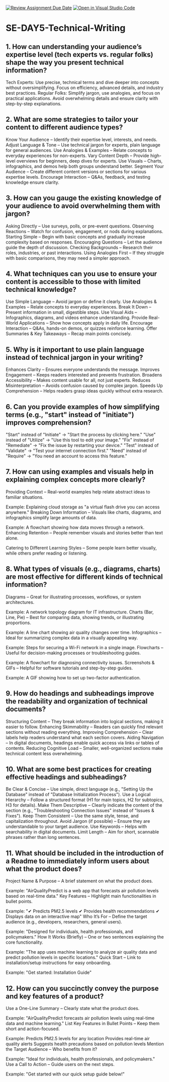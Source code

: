 [![Review Assignment Due Date](https://classroom.github.com/assets/deadline-readme-button-22041afd0340ce965d47ae6ef1cefeee28c7c493a6346c4f15d667ab976d596c.svg)](https://classroom.github.com/a/zsAR-pyY)
[![Open in Visual Studio Code](https://classroom.github.com/assets/open-in-vscode-2e0aaae1b6195c2367325f4f02e2d04e9abb55f0b24a779b69b11b9e10269abc.svg)](https://classroom.github.com/online_ide?assignment_repo_id=18482453&assignment_repo_type=AssignmentRepo)
# SE-DAY5-Technical-Writing
## 1. How can understanding your audience’s expertise level (tech experts vs. regular folks) shape the way you present technical information?
Tech Experts: Use precise, technical terms and dive deeper into concepts without oversimplifying. Focus on efficiency, advanced details, and industry best practices.
Regular Folks: Simplify jargon, use analogies, and focus on practical applications. Avoid overwhelming details and ensure clarity with step-by-step explanations.
## 2. What are some strategies to tailor your content to different audience types?
Know Your Audience – Identify their expertise level, interests, and needs.
Adjust Language & Tone – Use technical jargon for experts, plain language for general audiences.
Use Analogies & Examples – Relate concepts to everyday experiences for non-experts.
Vary Content Depth – Provide high-level overviews for beginners, deep dives for experts.
Use Visuals – Charts, infographics, and demos help both groups understand better.
Segment Your Audience – Create different content versions or sections for various expertise levels.
Encourage Interaction – Q&As, feedback, and testing knowledge ensure clarity.
## 3. How can you gauge the existing knowledge of your audience to avoid overwhelming them with jargon?
Asking Directly – Use surveys, polls, or pre-event questions.
Observing Reactions – Watch for confusion, engagement, or nods during explanations.
Starting Simple – Begin with basic concepts and gradually increase complexity based on responses.
Encouraging Questions – Let the audience guide the depth of discussion.
Checking Backgrounds – Research their roles, industries, or past interactions.
Using Analogies First – If they struggle with basic comparisons, they may need a simpler approach.
## 4. What techniques can you use to ensure your content is accessible to those with limited technical knowledge?
Use Simple Language – Avoid jargon or define it clearly.
Use Analogies & Examples – Relate concepts to everyday experiences.
Break It Down – Present information in small, digestible steps.
Use Visual Aids – Infographics, diagrams, and videos enhance understanding.
Provide Real-World Applications – Show how concepts apply in daily life.
Encourage Interaction – Q&As, hands-on demos, or quizzes reinforce learning.
Offer Summaries & Key Takeaways – Recap main points concisely.

## 5. Why is it important to use plain language instead of technical jargon in your writing?
Enhances Clarity – Ensures everyone understands the message.
Improves Engagement – Keeps readers interested and prevents frustration.
Broadens Accessibility – Makes content usable for all, not just experts.
Reduces Misinterpretation – Avoids confusion caused by complex jargon.
Speeds Up Comprehension – Helps readers grasp ideas quickly without extra research.
## 6. Can you provide examples of how simplifying terms (e.g., "start" instead of "initiate") improves comprehension?
"Start" instead of "Initiate" → "Start the process by clicking here."
"Use" instead of "Utilize" → "Use this tool to edit your image."
"Fix" instead of "Remediate" → "Fix the issue by restarting your device."
"Test" instead of "Validate" → "Test your internet connection first."
"Need" instead of "Require" → "You need an account to access this feature."
## 7. How can using examples and visuals help in explaining complex concepts more clearly?
Providing Context – Real-world examples help relate abstract ideas to familiar situations.

Example: Explaining cloud storage as "a virtual flash drive you can access anywhere."
Breaking Down Information – Visuals like charts, diagrams, and infographics simplify large amounts of data.

Example: A flowchart showing how data moves through a network.
Enhancing Retention – People remember visuals and stories better than text alone.

Catering to Different Learning Styles – Some people learn better visually, while others prefer reading or listening.
## 8. What types of visuals (e.g., diagrams, charts) are most effective for different kinds of technical information?
Diagrams – Great for illustrating processes, workflows, or system architectures.

Example: A network topology diagram for IT infrastructure.
Charts (Bar, Line, Pie) – Best for comparing data, showing trends, or illustrating proportions.

Example: A line chart showing air quality changes over time.
Infographics – Ideal for summarizing complex data in a visually appealing way.

Example: Steps for securing a Wi-Fi network in a single image.
Flowcharts – Useful for decision-making processes or troubleshooting guides.

Example: A flowchart for diagnosing connectivity issues.
Screenshots & GIFs – Helpful for software tutorials and step-by-step guides.

Example: A GIF showing how to set up two-factor authentication.
## 9. How do headings and subheadings improve the readability and organization of technical documents?
Structuring Content – They break information into logical sections, making it easier to follow.
Enhancing Skimmability – Readers can quickly find relevant sections without reading everything.
Improving Comprehension – Clear labels help readers understand what each section covers.
Aiding Navigation – In digital documents, headings enable quick access via links or tables of contents.
Reducing Cognitive Load – Smaller, well-organized sections make technical content less overwhelming.
## 10. What are some best practices for creating effective headings and subheadings?
Be Clear & Concise – Use simple, direct language (e.g., "Setting Up the Database" instead of "Database Initialization Process").
Use a Logical Hierarchy – Follow a structured format (H1 for main topics, H2 for subtopics, H3 for details).
Make Them Descriptive – Clearly indicate the content of the section (e.g., "Troubleshooting Connection Issues" instead of "Issues & Fixes").
Keep Them Consistent – Use the same style, tense, and capitalization throughout.
Avoid Jargon (if possible) – Ensure they are understandable to your target audience.
Use Keywords – Helps with searchability in digital documents.
Limit Length – Aim for short, scannable phrases rather than long sentences.
## 11. What should be included in the introduction of a Readme to immediately inform users about what the product does?
Project Name & Purpose – A brief statement on what the product does.

Example: "AirQualityPredict is a web app that forecasts air pollution levels based on real-time data."
Key Features – Highlight main functionalities in bullet points.

Example: "✔ Predicts PM2.5 levels
✔ Provides health recommendations
✔ Displays data on an interactive map"
Who It’s For – Define the target audience (e.g., developers, researchers, general users).

Example: "Designed for individuals, health professionals, and policymakers."
How It Works (Briefly) – One or two sentences explaining the core functionality.

Example: "The app uses machine learning to analyze air quality data and predict pollution levels in specific locations."
Quick Start – Link to installation/setup instructions for easy onboarding.

Example: "Get started: Installation Guide"
## 12. How can you succinctly convey the purpose and key features of a product?
Use a One-Line Summary – Clearly state what the product does.

Example: "AirQualityPredict forecasts air pollution levels using real-time data and machine learning."
List Key Features in Bullet Points – Keep them short and action-focused.

Example:
 Predicts PM2.5 levels for any location
 Provides real-time air quality alerts
 Suggests health precautions based on pollution levels
Mention the Target Audience – Who benefits from it?

Example: "Ideal for individuals, health professionals, and policymakers."
Use a Call to Action – Guide users on the next steps.

Example: "Get started with our quick setup guide below!"
